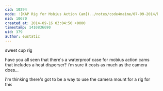 ```yaml
---
cid: 10294
node: ![KAP Rig for Mobius Action Cam](../notes/code4maine/07-09-2014/kap-rig-for-mobius-action-cam)
nid: 10670
created_at: 2014-09-16 03:04:50 +0000
timestamp: 1410836690
uid: 379
author: eustatic
---
```


sweet cup rig

have you all seen that  there's a waterproof case for mobius action cams that includes a heat disperser?  i'm sure it costs as much as the camera does...

i'm thinking there's got to be a way to use the camera mount for a rig for this